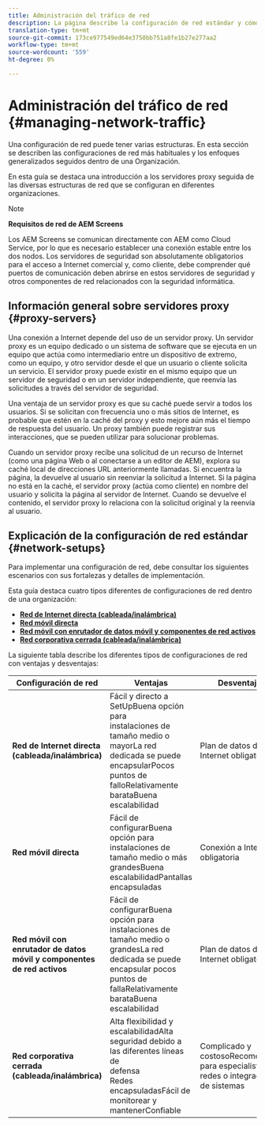 ```yaml
---
title: Administración del tráfico de red
description: La página describe la configuración de red estándar y cómo administrar el tráfico de red.
translation-type: tm+mt
source-git-commit: 173ce977549ed64e3750bb751a8fe1b27e277aa2
workflow-type: tm+mt
source-wordcount: '559'
ht-degree: 0%

---
```



# Administración del tráfico de red {#managing-network-traffic}

Una configuración de red puede tener varias estructuras. En esta sección se describen las configuraciones de red más habituales y los enfoques generalizados seguidos dentro de una Organización.

En esta guía se destaca una introducción a los servidores proxy seguida de las diversas estructuras de red que se configuran en diferentes organizaciones.

>[!NOTE]
>
>**Requisitos de red de AEM Screens**
>
>Los AEM Screens se comunican directamente con AEM como Cloud Service, por lo que es necesario establecer una conexión estable entre los dos nodos. Los servidores de seguridad son absolutamente obligatorios para el acceso a Internet comercial y, como cliente, debe comprender qué puertos de comunicación deben abrirse en estos servidores de seguridad y otros componentes de red relacionados con la seguridad informática.

## Información general sobre servidores proxy {#proxy-servers}

Una conexión a Internet depende del uso de un servidor proxy. Un servidor proxy es un equipo dedicado o un sistema de software que se ejecuta en un equipo que actúa como intermediario entre un dispositivo de extremo, como un equipo, y otro servidor desde el que un usuario o cliente solicita un servicio. El servidor proxy puede existir en el mismo equipo que un servidor de seguridad o en un servidor independiente, que reenvía las solicitudes a través del servidor de seguridad.

Una ventaja de un servidor proxy es que su caché puede servir a todos los usuarios. Si se solicitan con frecuencia uno o más sitios de Internet, es probable que estén en la caché del proxy y esto mejore aún más el tiempo de respuesta del usuario. Un proxy también puede registrar sus interacciones, que se pueden utilizar para solucionar problemas.

Cuando un servidor proxy recibe una solicitud de un recurso de Internet (como una página Web o al conectarse a un editor de AEM), explora su caché local de direcciones URL anteriormente llamadas. Si encuentra la página, la devuelve al usuario sin reenviar la solicitud a Internet. Si la página no está en la caché, el servidor proxy (actúa como cliente) en nombre del usuario y solicita la página al servidor de Internet. Cuando se devuelve el contenido, el servidor proxy lo relaciona con la solicitud original y la reenvía al usuario.

## Explicación de la configuración de red estándar {#network-setups}

Para implementar una configuración de red, debe consultar los siguientes escenarios con sus fortalezas y detalles de implementación.

Esta guía destaca cuatro tipos diferentes de configuraciones de red dentro de una organización:

* **[Red de Internet directa (cableada/inalámbrica)](/help/using/direct-internet-network.md)**
* **[Red móvil directa](/help/using/mobile-network.md)**
* **[Red móvil con enrutador de datos móvil y componentes de red activos](/help/using/mobile-network-router.md)**
* **[Red corporativa cerrada (cableada/inalámbrica)](/help/using/enclosed-corporate-network.md)**

La siguiente tabla describe los diferentes tipos de configuraciones de red con ventajas y desventajas:

| Configuración de red | Ventajas | Desventajas |
|--- |--- |--- |
| **Red de Internet directa (cableada/inalámbrica)** | Fácil y directo a<br>SetUpBuena opción para<br>instalaciones de tamaño medio o mayorLa red dedicada se puede<br>encapsularPocos puntos de<br>falloRelativamente<br>barataBuena escalabilidad | Plan de datos de Internet obligatorio |
| **Red móvil directa** | Fácil de<br>configurarBuena opción para<br>instalaciones de tamaño medio o más grandesBuena<br>escalabilidadPantallas encapsuladas | Conexión a Internet obligatoria |
| **Red móvil con enrutador de datos móvil y componentes de red activos** | Fácil de<br>configurarBuena opción para<br>instalaciones de tamaño medio o grandesLa red dedicada se puede<br>encapsular pocos puntos de<br>fallaRelativamente<br>barataBuena escalabilidad | Plan de datos de Internet obligatorio |
| **Red corporativa cerrada (cableada/inalámbrica)** | Alta flexibilidad y<br>escalabilidadAlta seguridad debido a las diferentes líneas de<br>defensa<br>Redes encapsuladasFácil de monitorear y<br>mantenerConfiable | Complicado y<br>costosoRecomendado para especialistas en redes o integradores de sistemas |
